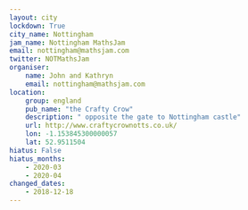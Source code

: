 ```yaml
---
layout: city                                           
lockdown: True
city_name: Nottingham                                                               
jam_name: Nottingham MathsJam
email: nottingham@mathsjam.com
twitter: NOTMathsJam
organiser:
    name: John and Kathryn
    email: nottingham@mathsjam.com
location:
    group: england
    pub_name: "the Crafty Crow"
    description: " opposite the gate to Nottingham castle"
    url: http://www.craftycrownotts.co.uk/
    lon: -1.153845300000057
    lat: 52.9511504
hiatus: False
hiatus_months:
    - 2020-03
    - 2020-04
changed_dates:
    - 2018-12-18
---
```

